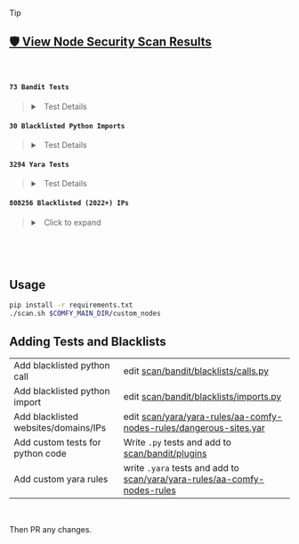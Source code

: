 > [!TIP]
>
> ## [️🛡 ️View Node Security Scan Results](https://christian-byrne.github.io/custom-nodes-security-scan)
>


&nbsp;


#### `73 Bandit Tests`

> <details>
>
> <summary>&nbsp; Test Details </summary>
>
> | Test ID | Test Name |
> |---------|-----------|
> |   B101   | assert_used                                 |
> |   B102   | exec_used                                   |
> |   B103   | set_bad_file_permissions                    |
> |   B104   | hardcoded_bind_all_interfaces               |
> |   B105   | hardcoded_password_string                   |
> |   B106   | hardcoded_password_funcarg                  |
> |   B107   | hardcoded_password_default                  |
> |   B108   | hardcoded_tmp_directory                     |
> |   B110   | try_except_pass                             |
> |   B112   | try_except_continue                         |
> |   B113   | request_without_timeout                     |
> |   B201   | flask_debug_true                            |
> |   B202   | tarfile_unsafe_members                      |
> |   B301   | pickle                                      |
> |   B302   | marshal                                     |
> |   B303   | md5                                         |
> |   B304   | ciphers                                     |
> |   B305   | cipher_modes                                |
> |   B306   | mktemp_q                                    |
> |   B307   | eval                                        |
> |   B308   | mark_safe                                   |
> |   B310   | urllib_urlopen                              |
> |   B311   | random                                      |
> |   B312   | telnetlib                                   |
> |   B313   | xml_bad_cElementTree                        |
> |   B314   | xml_bad_ElementTree                         |
> |   B315   | xml_bad_expatreader                         |
> |   B316   | xml_bad_expatbuilder                        |
> |   B317   | xml_bad_sax                                 |
> |   B318   | xml_bad_minidom                             |
> |   B319   | xml_bad_pulldom                             |
> |   B320   | xml_bad_etree                               |
> |   B321   | ftplib                                      |
> |   B323   | unverified_context                          |
> |   B324   | hashlib_insecure_functions                  |
> |   B401   | import_telnetlib                            |
> |   B402   | import_ftplib                               |
> |   B403   | import_pickle                               |
> |   B404   | import_subprocess                           |
> |   B405   | import_xml_etree                            |
> |   B406   | import_xml_sax                              |
> |   B407   | import_xml_expat                            |
> |   B408   | import_xml_minidom                          |
> |   B409   | import_xml_pulldom                          |
> |   B410   | import_lxml                                 |
> |   B411   | import_xmlrpclib                            |
> |   B412   | import_httpoxy                              |
> |   B413   | import_pycrypto                             |
> |   B415   | import_pyghmi                               |
> |   B501   | request_with_no_cert_validation             |
> |   B502   | ssl_with_bad_version                        |
> |   B503   | ssl_with_bad_defaults                       |
> |   B504   | ssl_with_no_version                         |
> |   B505   | weak_cryptographic_key                      |
> |   B506   | yaml_load                                   |
> |   B507   | ssh_no_host_key_verification                |
> |   B508   | snmp_insecure_version                       |
> |   B509   | snmp_weak_cryptography                      |
> |   B601   | paramiko_calls                              |
> |   B602   | subprocess_popen_with_shell_equals_true     |
> |   B603   | subprocess_without_shell_equals_true        |
> |   B604   | any_other_function_with_shell_equals_true   |
> |   B605   | start_process_with_a_shell                  |
> |   B606   | start_process_with_no_shell                 |
> |   B607   | start_process_with_partial_path             |
> |   B608   | hardcoded_sql_expressions                   |
> |   B609   | linux_commands_wildcard_injection           |
> |   B610   | django_extra_used                           |
> |   B611   | django_rawsql_used                          |
> |   B612   | logging_config_insecure_listen              |
> |   B701   | jinja2_autoescape_false                     |
> |   B702   | use_of_mako_templates                       |
> |   B703   | django_mark_safe                            |


#### `30 Blacklisted Python Imports`

> <details>
>
> <summary>&nbsp; Test Details </summary>
>
> | Package Name | Test ID |
> |---------|-----------|
> | telnetlib   | B401 |
> | ftplib   | B402 |
> | httpoxy   | B412 |
> | pycrypto   | B413 |
> | pyghmi   | B415 |
> | paramiko   | B601 |
> | subprocess   | B602 |
> | pip   | B816 |
> | tarfile   | B817 |
> | zipfile   | B818 |
> | importlib   | B819 |
> | imp   | B820 |
> | pkgutil   | B821 |
> | runpy   | B822 |
> | ctpyes   | B823 |
> | os.system   | B824 |
> | pty   | B825 |
> | requests.urlib   | B826 |
> | http.server   | B827 |
> | pickle   | B403 |
> | subprocess   | B404 |
> | xml.etree   | B405 |
> | xml.sax   | B406 |
> | xml.expat   | B407 |
> | xml.minidom   | B408 |
> | xml.pulldom   | B409 |
> | lxml   | B410 |
> | xmlrpclib   | B411 |
>






#### `3294 Yara Tests`

> <details>
>
> <summary>&nbsp; Test Details </summary>
>
> 
> | Source | Test Name |
> |---------|-----------|
> | telekom-security | teabot.yar |
> | telekom-security | flubot.yar |
> | telekom-security | hacktools.yar |
> | telekom-security | plugx_mustang_panda.yar |
> | telekom-security | crylock_20210706.yar |
> | telekom-security | systembc.yara |
> | telekom-security | vatet_loader.yar |
> | telekom-security | icedid_20210507.yar |
> | citizenlab | payloads.yara |
> | citizenlab | filetypes.yara |
> | citizenlab | oleidentifiers.yara |
> | citizenlab | t5000.yara |
> | citizenlab | imuler.yara |
> | citizenlab | pubsab.yara |
> | citizenlab | surtr.yara |
> | citizenlab | favorite.yara |
> | citizenlab | safenet.yara |
> | citizenlab | lurk0+cctv0.yara |
> | citizenlab | luckycat.yara |
> | citizenlab | quarian.yara |
> | citizenlab | warp.yara |
> | citizenlab | glasses.yara |
> | citizenlab | naspyupdate.yara |
> | citizenlab | comfoo.yara |
> | citizenlab | 9002.yara |
> | citizenlab | xtreme.yara |
> | citizenlab | remote.yara |
> | citizenlab | cxpid.yara |
> | citizenlab | UP007.yara |
> | citizenlab | scarhikn.yara |
> | citizenlab | rooter.yara |
> | citizenlab | rookie.yara |
> | citizenlab | plugx.yara |
> | citizenlab | wimmie.yara |
> | citizenlab | vidgrab.yara |
> | citizenlab | malware-families.yara |
> | citizenlab | fakem.yara |
> | citizenlab | keyboy.yara |
> | citizenlab | naikon.yara |
> | citizenlab | boouset.yara |
> | citizenlab | nettraveler.yara |
> | citizenlab | regsubdat.yara |
> | citizenlab | nsfree.yara |
> | citizenlab | mongal.yara |
> | citizenlab | cookies.yara |
> | citizenlab | maccontrol.yara |
> | citizenlab | iexpl0re.yara |
> | citizenlab | yayih.yara |
> | citizenlab | msattacker.yara |
> | citizenlab | mirage.yara |
> | citizenlab | 3102.yara |
> | citizenlab | ezcob.yara |
> | citizenlab | olyx.yara |
> | citizenlab | bangat.yara |
> | citizenlab | enfal.yara |
> | citizenlab | insta11.yara |
> | malware-families | steganography.yar |
> | malware-families | engwultimate.yar |
> | malware-families | bitrat_unpacked.yar |
> | malware-families | megacortex.yar |
> | malware-families | remcos.yar |
> | malware-families | frat.yar |
> | malware-families | formbook.yar |
> | malware-families | blackremote_blackrat.yar |
> | malware-families | netwire.yar |
> | malware-families | agent_tesla.yar |
> | malware-families | azorult_plus_plus.yar |
> | malware-families | wsh_rat.yar |
> | malware-families | nanocore.yar |
> | malware-families | darktrack_rat.yar |
> | malware-families | metamorfo.yar |
> | malware-families | ave_maria_warzone_rat.yar |
> | malware-families | dcrat.yar |
> | malware-families | asyncrat.yar |
> | malware-families | redline.yar |
> | malware-families | lockergoga.yar |
> | malware-families | venomrat.yar |
> | malware-families | infostealers.yar |
> | malware-families | parallax_rat.yar |
> | malware-families | ursnif_gozi_isfb.yar |
> | malware-families | kleptoparasite.yar |
> | malware-families | quasarrat.yar |
> | malware-families | poshc2_apt_33.yar |
> | malware-families | dtrack_lazarus_group.yar |
> | malware-families | micropsia_apt_c_23.yar |
> | malware-families | powerton_apt_33.yar |
> | binaryalert | eicar.yara |
> | binaryalert | MachO.yara |
> | binaryalert | ransomware_windows_lazarus_wannacry.yara |
> | binaryalert | ransomware_windows_zcrypt.yara |
> | binaryalert | ransomware_windows_cryptolocker.yara |
> | binaryalert | ransomware_windows_HDDCryptorA.yara |
> | binaryalert | ransomware_windows_petya_variant_3.yara |
> | binaryalert | ransomware_windows_petya_variant_1.yara |
> | binaryalert | ransomware_windows_petya_variant_bitcoin.yara |
> | binaryalert | ransomware_windows_cerber_evasion.yara |
> | binaryalert | ransomware_windows_hydracrypt.yara |
> | binaryalert | ransomware_windows_powerware_locky.yara |
> | binaryalert | ransomware_windows_petya_variant_2.yara |
> | binaryalert | ransomware_windows_wannacry.yara |
> | binaryalert | hacktool_multi_jtesta_ssh_mitm.yara |
> | binaryalert | hacktool_multi_ntlmrelayx.yara |
> | binaryalert | hacktool_multi_masscan.yara |
> | binaryalert | hacktool_multi_bloodhound_owned.yara |
> | binaryalert | hacktool_multi_pyrasite_py.yara |
> | binaryalert | hacktool_multi_ncc_ABPTTS.yara |
> | binaryalert | hacktool_multi_responder_py.yara |
> | binaryalert | hacktool_macos_exploit_tpwn.yara |
> | binaryalert | hacktool_macos_keylogger_logkext.yara |
> | binaryalert | hacktool_macos_keylogger_giacomolaw.yara |
> | binaryalert | hacktool_macos_n0fate_chainbreaker.yara |
> | binaryalert | hacktool_macos_exploit_cve_2015_5889.yara |
> | binaryalert | hacktool_macos_keylogger_eldeveloper_keystats.yara |
> | binaryalert | hacktool_macos_manwhoami_mmetokendecrypt.yara |
> | binaryalert | hacktool_macos_keylogger_skreweverything_swift.yara |
> | binaryalert | hacktool_macos_juuso_keychaindump.yara |
> | binaryalert | hacktool_macos_keylogger_caseyscarborough.yara |
> | binaryalert | hacktool_macos_keylogger_b4rsby_swiftlog.yara |
> | binaryalert | hacktool_macos_manwhoami_icloudcontacts.yara |
> | binaryalert | hacktool_macos_keylogger_roxlu_ofxkeylogger.yara |
> | binaryalert | hacktool_macos_macpmem.yara |
> | binaryalert | hacktool_macos_ptoomey3_keychain_dumper.yara |
> | binaryalert | hacktool_macos_manwhoami_osxchromedecrypt.yara |
> | binaryalert | hacktool_macos_keylogger_dannvix.yara |
> | binaryalert | hacktool_windows_cobaltstrike_template.yara |
> | binaryalert | hacktool_windows_cobaltstrike_postexploitation.yara |
> | binaryalert | hacktool_windows_mimikatz_sekurlsa.yara |
> | binaryalert | hacktool_windows_ncc_wmicmd.yara |
> | binaryalert | hacktool_windows_mimikatz_modules.yara |
> | binaryalert | hacktool_windows_mimikatz_errors.yara |
> | binaryalert | hacktool_windows_cobaltstrike_beacon.yara |
> | binaryalert | hacktool_windows_wmi_implant.yara |
> | binaryalert | hacktool_windows_cobaltstrike_powershell.yara |
> | binaryalert | hacktool_windows_rdp_cmd_delivery.yara |
> | binaryalert | hacktool_windows_cobaltstrike_artifact.yara |
> | binaryalert | hacktool_windows_mimikatz_copywrite.yara |
> | binaryalert | hacktool_windows_moyix_creddump.yara |
> | binaryalert | hacktool_windows_mimikatz_files.yara |
> | binaryalert | hacktool_windows_hot_potato.yara |
> | binaryalert | malware_multi_vesche_basicrat.yara |
> | binaryalert | malware_multi_pupy_rat.yara |
> | binaryalert | malware_macos_bella.yara |
> | binaryalert | malware_macos_neoneggplant_eggshell.yara |
> | binaryalert | malware_macos_macspy.yara |
> | binaryalert | malware_macos_marten4n6_evilosx.yara |
> | binaryalert | malware_macos_apt_sofacy_xagent.yara |
> | binaryalert | malware_macos_proton_rat_generic.yara |
> | binaryalert | malware_windows_moonlightmaze_encrypted_keyloger.yara |
> | binaryalert | malware_windows_pony_stealer.yara |
> | binaryalert | malware_windows_apt_whitebear_binary_loader_3.yara |
> | binaryalert | malware_windows_moonlightmaze_IRIX_exploit_GEN.yara |
> | binaryalert | malware_windows_moonlightmaze_loki.yara |
> | binaryalert | malware_windows_winnti_loadperf_dll_loader.yara |
> | binaryalert | malware_windows_apt_whitebear_binary_loader_2.yara |
> | binaryalert | malware_windows_moonlightmaze_loki2crypto.yara |
> | binaryalert | malware_windows_remcos_rat.yara |
> | binaryalert | malware_windows_apt_red_leaves_generic.yara |
> | binaryalert | malware_windows_moonlightmaze_wipe.yara |
> | binaryalert | malware_windows_moonlightmaze_u_logcleaner.yara |
> | binaryalert | malware_windows_ccleaner_backdoor.yara |
> | binaryalert | malware_windows_moonlightmaze_de_tool.yara |
> | binaryalert | malware_windows_moonlightmaze_cle_tool.yara |
> | binaryalert | malware_windows_moonlightmaze_custom_sniffer.yara |
> | binaryalert | malware_windows_t3ntman_crunchrat.yara |
> | binaryalert | malware_windows_apt_whitebear_binary_loader_1.yara |
> | binaryalert | malware_windows_moonlightmaze_xk_keylogger.yara |
> | binaryalert | malware_windows_xrat_quasarrat.yara |
> | fsf-compressed | ft_elf.yara |
> | fsf-compressed | ft_cab.yara |
> | fsf-compressed | ft_java_class.yara |
> | fsf-compressed | ft_zip.yara |
> | fsf-compressed | ft_pdf.yara |
> | fsf-compressed | misc_compressed_exe.yara |
> | fsf-compressed | ft_exe.yara |
> | fsf-compressed | ft_rtf.yara |
> | fsf-compressed | ft_macho.yara |
> | fsf-compressed | ft_tar.yara |
> | fsf-compressed | ft_ole_cf.yara |
> | fsf-compressed | ft_swf.yara |
> | fsf-compressed | ft_office_open_xml.yara |
> | fsf-compressed | ft_gzip.yara |
> | fsf-compressed | ft_rar.yara |
> | fsf-compressed | ft_jar.yara |
> | anyrun | FakeCheck.yar |
> | anyrun | XenoRAT.yar |
> | anyrun | Adwind.yar |
> | anyrun | Agniane.yar |
> | anyrun | NagogyGrabber.yar |
> | anyrun | MortisLocker.yar |
> | anyrun | Exela.yar |
> | anyrun | BazaLoader.yar |
> | anyrun | RisePro.yar |
> | gcti | Sliver__Implant_64bit.yara |
> | gcti | Sliver__Implant_32bit.yara |
> | gcti | CobaltStrike__Resources_Bypassuac_Dll_v1_49_to_v3_14_and_Sleeve_Bypassuac_Dll_v4_0_to_v4_x.yara |
> | gcti | CobaltStrike__Resources_Httpstager_Bin_v2_5_through_v4_x.yara |
> | gcti | CobaltStrike__Resources_Template_x86_Vba_v3_8_to_v4_x.yara |
> | gcti | CobaltStrike__Resources_Bind_Bin_v2_5_through_v4_x.yara |
> | gcti | CobaltStrike__Resources_Beacon_Dll_All_Versions_MemEnabled.yara |
> | gcti | CobaltStrike__Resources_Xor_Bin__64bit_v3_12_to_4_x.yara |
> | gcti | CobaltStrike__Resources_Template_Py_v3_3_to_v4_x.yara |
> | gcti | CobaltStrike__Resources_Reverse_Bin_v2_5_through_v4_x.yara |
> | gcti | CobaltStrike__Resources_Template_x64_Ps1_v3_0_to_v4_x_excluding_3_12_3_13.yara |
> | gcti | CobaltStrike__Resources_Artifact32_and_Resources_Dropper_v1_45_to_v4_x.yara |
> | gcti | CobaltStrike__Resources_Httpsstager_Bin_v2_5_through_v4_x.yara |
> | gcti | CobaltStrike__Resources_Artifact32svc_Exe_v1_49_to_v4_x.yara |
> | gcti | CobaltStrike__Resources_Command_Ps1_v2_5_to_v3_7_and_Resources_Compress_Ps1_v3_8_to_v4_x.yara |
> | gcti | CobaltStrike__Resources_Httpstager64_Bin_v3_2_through_v4_x.yara |
> | gcti | CobaltStrike__Resources_Bypassuac_x64_Dll_v3_3_to_v3_14_and_Sleeve_Bypassuac_x64_Dll_v4_0_and_v4_x.yara |
> | gcti | CobaltStrike__Resources_Reverse64_Bin_v2_5_through_v4_x.yara |
> | gcti | CobaltStrike__Resources_Bypassuactoken_Dll_v3_11_to_v3_14.yara |
> | gcti | CobaltStrike__Resources_Template_Sct_v3_3_to_v4_x.yara |
> | gcti | CobaltStrike__Resources_Bypassuactoken_x64_Dll_v3_11_to_v3_14.yara |
> | gcti | CobaltStrike__Resources_Artifact64_v1_49_to_v4_x.yara |
> | gcti | CobaltStrike__Resources_Smbstager_Bin_v2_5_through_v4_x.yara |
> | gcti | CobaltStrike__Resources_Browserpivot_x64_Bin_v1_48_to_v3_14_and_Sleeve_Browserpivot_x64_Dll_v4_0_to_v4_x.yara |
> | gcti | CobaltStrike__Resources_Xor_Bin__32bit_v2_x_to_4_x.yara |
> | gcti | CobaltStrike__Resources_Httpsstager64_Bin_v3_2_through_v4_x.yara |
> | gcti | CobaltStrike__Resources_Template_Vbs_v3_3_to_v4_x.yara |
> | gcti | CobaltStrike__Resources_Dnsstager_Bin_v1_47_through_v4_x.yara |
> | gcti | CobaltStrike__Resources_Elevate_Dll_v3_0_to_v3_14_and_Sleeve_Elevate_Dll_v4_x.yara |
> | gcti | CobaltStrike__Resources_Bind64_Bin_v2_5_through_v4_x.yara |
> | gcti | CobaltStrike__Resources_Elevate_X64_Dll_v3_0_to_v3_14_and_Sleeve_Elevate_X64_Dll_v4_x.yara |
> | gcti | CobaltStrike__Resources_Browserpivot_Bin_v1_48_to_v3_14_and_Sleeve_Browserpivot_Dll_v4_0_to_v4_x.yara |
> | gcti | CobaltStrike__Sleeve_BeaconLoader_all.yara |
> | gcti | CobaltStrike__Resources_Covertvpn_Dll_v2_1_to_v4_x.yara |
> | gcti | CobaltStrike__Resources_Template__x32_x64_Ps1_v1_45_to_v2_5_and_v3_11_to_v3_14.yara |
> | gcti | CobaltStrike__Resources_Covertvpn_injector_Exe_v1_44_to_v2_0_49.yara |
> | elastic-security | Linux_Ransomware_Conti.yar |
> | elastic-security | Windows_Exploit_Perfusion.yar |
> | elastic-security | Windows_Trojan_FalseFont.yar |
> | elastic-security | Windows_Hacktool_AskCreds.yar |
> | elastic-security | Linux_Worm_Generic.yar |
> | elastic-security | Windows_Virus_Floxif.yar |
> | elastic-security | Windows_Trojan_Cryptbot.yar |
> | elastic-security | Windows_Trojan_CobaltStrike.yar |
> | elastic-security | Windows_VulnDriver_Vmdrv.yar |
> | elastic-security | Windows_Trojan_IcedID.yar |
> | elastic-security | Windows_Ransomware_BlackHunt.yar |
> | elastic-security | Windows_VulnDriver_Atillk.yar |
> | elastic-security | Windows_VulnDriver_Zam.yar |
> | elastic-security | Linux_Exploit_CVE_2016_4557.yar |
> | elastic-security | Windows_Wiper_DoubleZero.yar |
> | elastic-security | Linux_Ransomware_RedAlert.yar |
> | elastic-security | Windows_VulnDriver_RtCore.yar |
> | elastic-security | Windows_Trojan_CyberGate.yar |
> | elastic-security | Linux_Cryptominer_Minertr.yar |
> | elastic-security | Linux_Exploit_CVE_2012_0056.yar |
> | elastic-security | Windows_Trojan_Quasarrat.yar |
> | elastic-security | Windows_Trojan_Azorult.yar |
> | elastic-security | Windows_Hacktool_CpuLocker.yar |
> | elastic-security | Multi_Trojan_SparkRat.yar |
> | elastic-security | Linux_Trojan_Connectback.yar |
> | elastic-security | Windows_Ransomware_Snake.yar |
> | elastic-security | Linux_Exploit_Sorso.yar |
> | elastic-security | Linux_Ransomware_LimpDemon.yar |
> | elastic-security | Linux_Trojan_Zpevdo.yar |
> | elastic-security | Linux_Trojan_Ganiw.yar |
> | elastic-security | Windows_Trojan_Pingpull.yar |
> | elastic-security | Linux_Rootkit_Arkd.yar |
> | elastic-security | Windows_Ransomware_WannaCry.yar |
> | elastic-security | Linux_Trojan_Asacub.yar |
> | elastic-security | Windows_VulnDriver_ATSZIO.yar |
> | elastic-security | Linux_Trojan_Pnscan.yar |
> | elastic-security | Windows_Vulndriver_FidDrv.yar |
> | elastic-security | Multi_Ransomware_BlackCat.yar |
> | elastic-security | Windows_VulnDriver_PowerTool.yar |
> | elastic-security | MacOS_Creddump_KeychainAccess.yar |
> | elastic-security | Linux_Trojan_Malxmr.yar |
> | elastic-security | Windows_Hacktool_Phant0m.yar |
> | elastic-security | Windows_Trojan_Revengerat.yar |
> | elastic-security | Windows_Trojan_PowerSeal.yar |
> | elastic-security | Windows_Ransomware_Rook.yar |
> | elastic-security | Windows_Hacktool_NetFilter.yar |
> | elastic-security | Linux_Trojan_Hiddad.yar |
> | elastic-security | Linux_Exploit_Dirtycow.yar |
> | elastic-security | Linux_Exploit_CVE_2022_0847.yar |
> | elastic-security | Linux_Exploit_Enoket.yar |
> | elastic-security | Linux_Virus_Rst.yar |
> | elastic-security | Linux_Cryptominer_Ursu.yar |
> | elastic-security | Windows_Ransomware_Ragnarok.yar |
> | elastic-security | Windows_VulnDriver_DirectIo.yar |
> | elastic-security | Linux_Cryptominer_Malxmr.yar |
> | elastic-security | Linux_Backdoor_Generic.yar |
> | elastic-security | Windows_Hacktool_SharpWMI.yar |
> | elastic-security | Linux_Trojan_Godlua.yar |
> | elastic-security | Multi_Trojan_Merlin.yar |
> | elastic-security | Linux_Trojan_Gognt.yar |
> | elastic-security | Windows_Ransomware_Lockfile.yar |
> | elastic-security | Linux_Hacktool_Flooder.yar |
> | elastic-security | MacOS_Virus_Maxofferdeal.yar |
> | elastic-security | Windows_Trojan_A310logger.yar |
> | elastic-security | Linux_Trojan_Rotajakiro.yar |
> | elastic-security | MacOS_Trojan_KandyKorn.yar |
> | elastic-security | Linux_Exploit_CVE_2009_2698.yar |
> | elastic-security | Linux_Trojan_Backegmm.yar |
> | elastic-security | Windows_Trojan_Hawkeye.yar |
> | elastic-security | MacOS_Trojan_Adload.yar |
> | elastic-security | Windows_Trojan_Behinder.yar |
> | elastic-security | Windows_Ransomware_Phobos.yar |
> | elastic-security | Windows_Hacktool_SharpGPOAbuse.yar |
> | elastic-security | MacOS_Trojan_Aobokeylogger.yar |
> | elastic-security | Linux_Trojan_Bish.yar |
> | elastic-security | MacOS_Backdoor_Keyboardrecord.yar |
> | elastic-security | Linux_Ransomware_Akira.yar |
> | elastic-security | Windows_Virus_Expiro.yar |
> | elastic-security | Linux_Hacktool_Infectionmonkey.yar |
> | elastic-security | Linux_Trojan_Springtail.yar |
> | elastic-security | Windows_Trojan_Lokibot.yar |
> | elastic-security | Windows_Infostealer_Strela.yar |
> | elastic-security | Linux_Trojan_Rekoobe.yar |
> | elastic-security | Windows_Trojan_Parallax.yar |
> | elastic-security | Multi_Trojan_Mythic.yar |
> | elastic-security | Linux_Ransomware_Clop.yar |
> | elastic-security | Windows_Hacktool_SharPersist.yar |
> | elastic-security | Linux_Trojan_Xhide.yar |
> | elastic-security | Windows_VulnDriver_WinFlash.yar |
> | elastic-security | Windows_Trojan_Zloader.yar |
> | elastic-security | Windows_VulnDriver_Amifldrv.yar |
> | elastic-security | Windows_Trojan_FlawedGrace.yar |
> | elastic-security | Linux_Exploit_Intfour.yar |
> | elastic-security | Linux_Cryptominer_Bulz.yar |
> | elastic-security | Linux_Rootkit_Adore.yar |
> | elastic-security | Windows_Hacktool_COFFLoader.yar |
> | elastic-security | Linux_Trojan_Mechbot.yar |
> | elastic-security | Windows_VulnDriver_TmComm.yar |
> | elastic-security | Linux_Trojan_Chinaz.yar |
> | elastic-security | Windows_VulnDriver_WinDivert.yar |
> | elastic-security | Windows_Hacktool_GodPotato.yar |
> | elastic-security | Linux_Ransomware_Sodinokibi.yar |
> | elastic-security | Linux_Trojan_DinodasRAT.yar |
> | elastic-security | Windows_Trojan_Buerloader.yar |
> | elastic-security | Windows_Hacktool_SharpShares.yar |
> | elastic-security | Windows_Ransomware_Stop.yar |
> | elastic-security | Windows_Ransomware_Nightsky.yar |
> | elastic-security | Windows_Trojan_Pandastealer.yar |
> | elastic-security | Windows_Trojan_Darkcomet.yar |
> | elastic-security | Linux_Trojan_XZBackdoor.yar |
> | elastic-security | Windows_Ransomware_Sodinokibi.yar |
> | elastic-security | Linux_Trojan_Xpmmap.yar |
> | elastic-security | Linux_Rootkit_Fontonlake.yar |
> | elastic-security | Linux_Trojan_Mirai.yar |
> | elastic-security | Windows_Trojan_Bumblebee.yar |
> | elastic-security | Windows_Trojan_Xworm.yar |
> | elastic-security | Linux_Trojan_Kinsing.yar |
> | elastic-security | Windows_Trojan_WarmCookie.yar |
> | elastic-security | Windows_Exploit_CVE_2022_38028.yar |
> | elastic-security | Linux_Trojan_Sysrv.yar |
> | elastic-security | Linux_Trojan_Kaiji.yar |
> | elastic-security | Linux_Ransomware_Babuk.yar |
> | elastic-security | Windows_Trojan_Bandook.yar |
> | elastic-security | Linux_Exploit_Moogrey.yar |
> | elastic-security | Windows_Trojan_ServHelper.yar |
> | elastic-security | Linux_Trojan_Mettle.yar |
> | elastic-security | Windows_Trojan_Generic.yar |
> | elastic-security | Linux_Exploit_Openssl.yar |
> | elastic-security | Windows_Trojan_ArkeiStealer.yar |
> | elastic-security | Windows_PUP_MediaArena.yar |
> | elastic-security | Linux_Ransomware_EchoRaix.yar |
> | elastic-security | Linux_Trojan_Xorddos.yar |
> | elastic-security | Windows_Hacktool_SharpHound.yar |
> | elastic-security | Windows_Ransomware_Bitpaymer.yar |
> | elastic-security | Windows_Hacktool_BlackBone.yar |
> | elastic-security | Linux_Trojan_Metasploit.yar |
> | elastic-security | Windows_Hacktool_EDRWFP.yar |
> | elastic-security | Linux_Trojan_Mobidash.yar |
> | elastic-security | Windows_Hacktool_SharpChromium.yar |
> | elastic-security | Linux_Cryptominer_Loudminer.yar |
> | elastic-security | Linux_Cryptominer_Ccminer.yar |
> | elastic-security | Windows_Exploit_Eternalblue.yar |
> | elastic-security | Linux_Ransomware_Hellokitty.yar |
> | elastic-security | Linux_Trojan_Marut.yar |
> | elastic-security | Windows_Trojan_Grandoreiro.yar |
> | elastic-security | Linux_Ransomware_Lockbit.yar |
> | elastic-security | Windows_Ransomware_Maui.yar |
> | elastic-security | Linux_Trojan_Ngioweb.yar |
> | elastic-security | Windows_VulnDriver_Iqvw.yar |
> | elastic-security | Multi_Trojan_Coreimpact.yar |
> | elastic-security | Windows_Trojan_Squirrelwaffle.yar |
> | elastic-security | Windows_Wiper_HermeticWiper.yar |
> | elastic-security | Windows_Trojan_P8Loader.yar |
> | elastic-security | Windows_Trojan_Afdk.yar |
> | elastic-security | Linux_Trojan_Shellbot.yar |
> | elastic-security | Windows_Hacktool_SleepObfLoader.yar |
> | elastic-security | Windows_Hacktool_LeiGod.yar |
> | elastic-security | Linux_Trojan_Shark.yar |
> | elastic-security | Windows_Hacktool_ChromeKatz.yar |
> | elastic-security | Linux_Cryptominer_Xmrig.yar |
> | elastic-security | Linux_Ransomware_SFile.yar |
> | elastic-security | Windows_Trojan_Raccoon.yar |
> | elastic-security | Multi_Trojan_Sliver.yar |
> | elastic-security | Windows_Trojan_RaspberryRobin.yar |
> | elastic-security | Linux_Trojan_Morpes.yar |
> | elastic-security | Windows_Exploit_Log4j.yar |
> | elastic-security | Linux_Cryptominer_Uwamson.yar |
> | elastic-security | Windows_Shellcode_Rdi.yar |
> | elastic-security | Windows_Ransomware_Generic.yar |
> | elastic-security | Linux_Exploit_CVE_2018_10561.yar |
> | elastic-security | Linux_Trojan_Truncpx.yar |
> | elastic-security | Windows_Ransomware_Doppelpaymer.yar |
> | elastic-security | Windows_Hacktool_CheatEngine.yar |
> | elastic-security | Windows_Trojan_BlackShades.yar |
> | elastic-security | MacOS_Cryptominer_Generic.yar |
> | elastic-security | Windows_Hacktool_Iox.yar |
> | elastic-security | Windows_VulnDriver_GlckIo.yar |
> | elastic-security | Windows_Ransomware_Egregor.yar |
> | elastic-security | Linux_Trojan_Swrort.yar |
> | elastic-security | Windows_Trojan_RudeBird.yar |
> | elastic-security | Windows_Ransomware_Conti.yar |
> | elastic-security | Windows_VulnDriver_AsIo.yar |
> | elastic-security | Linux_Trojan_Bluez.yar |
> | elastic-security | Linux_Exploit_Pulse.yar |
> | elastic-security | Windows_Ransomware_Helloxd.yar |
> | elastic-security | Linux_Trojan_Backconnect.yar |
> | elastic-security | Windows_VulnDriver_HpPortIo.yar |
> | elastic-security | Linux_Trojan_Bedevil.yar |
> | elastic-security | Linux_Trojan_Sambashell.yar |
> | elastic-security | Windows_Ransomware_Avoslocker.yar |
> | elastic-security | Linux_Trojan_Lala.yar |
> | elastic-security | Windows_VulnDriver_Fidpci.yar |
> | elastic-security | Linux_Exploit_Foda.yar |
> | elastic-security | Windows_Trojan_SiestaGraph.yar |
> | elastic-security | Windows_Trojan_PrivateLoader.yar |
> | elastic-security | Windows_Trojan_HazelCobra.yar |
> | elastic-security | Windows_Exploit_RpcJunction.yar |
> | elastic-security | Windows_Wiper_IsaacWiper.yar |
> | elastic-security | Windows_Trojan_WikiLoader.yar |
> | elastic-security | Windows_Packer_ScrubCrypt.yar |
> | elastic-security | Linux_Trojan_Mech.yar |
> | elastic-security | Windows_Trojan_Netwire.yar |
> | elastic-security | Linux_Exploit_Local.yar |
> | elastic-security | Linux_Ransomware_RoyalPest.yar |
> | elastic-security | Windows_Trojan_Diceloader.yar |
> | elastic-security | Windows_Ransomware_Blackmatter.yar |
> | elastic-security | Linux_Trojan_Lady.yar |
> | elastic-security | Linux_Trojan_Getshell.yar |
> | elastic-security | Windows_Exploit_Generic.yar |
> | elastic-security | Windows_Hacktool_Capcom.yar |
> | elastic-security | Windows_Trojan_Tofsee.yar |
> | elastic-security | Windows_VulnDriver_MarvinHW.yar |
> | elastic-security | Windows_Ransomware_Haron.yar |
> | elastic-security | Windows_Hacktool_SharpAppLocker.yar |
> | elastic-security | Windows_Trojan_Zeus.yar |
> | elastic-security | Windows_Hacktool_Seatbelt.yar |
> | elastic-security | Linux_Trojan_Torii.yar |
> | elastic-security | Linux_Cryptominer_Zexaf.yar |
> | elastic-security | Windows_Exploit_FakePipe.yar |
> | elastic-security | Windows_Trojan_Trickbot.yar |
> | elastic-security | MacOS_Cryptominer_Xmrig.yar |
> | elastic-security | Linux_Trojan_Iroffer.yar |
> | elastic-security | Windows_Trojan_Blister.yar |
> | elastic-security | Windows_VulnDriver_EneIo.yar |
> | elastic-security | Windows_Trojan_Limerat.yar |
> | elastic-security | Linux_Trojan_Ipstorm.yar |
> | elastic-security | Windows_VulnDriver_ToshibaBios.yar |
> | elastic-security | Windows_Trojan_Qbot.yar |
> | elastic-security | Windows_Trojan_Revcoderat.yar |
> | elastic-security | Windows_VulnDriver_Biostar.yar |
> | elastic-security | Linux_Hacktool_Tcpscan.yar |
> | elastic-security | Windows_Shellcode_Generic.yar |
> | elastic-security | Linux_Exploit_CVE_2021_3156.yar |
> | elastic-security | MacOS_Hacktool_Swiftbelt.yar |
> | elastic-security | Windows_Hacktool_SharpDump.yar |
> | elastic-security | Windows_Trojan_Remcos.yar |
> | elastic-security | Windows_Trojan_PikaBot.yar |
> | elastic-security | Windows_Hacktool_SharpRDP.yar |
> | elastic-security | Windows_Exploit_Dcom.yar |
> | elastic-security | Windows_Hacktool_ProcessHacker.yar |
> | elastic-security | Windows_Trojan_Beam.yar |
> | elastic-security | Windows_Trojan_SpectralViper.yar |
> | elastic-security | MacOS_Virus_Vsearch.yar |
> | elastic-security | Linux_Trojan_Ladvix.yar |
> | elastic-security | Windows_Ransomware_Mespinoza.yar |
> | elastic-security | Linux_Trojan_BPFDoor.yar |
> | elastic-security | Linux_Exploit_Race.yar |
> | elastic-security | Linux_Exploit_CVE_2017_16995.yar |
> | elastic-security | Linux_Exploit_CVE_2017_100011.yar |
> | elastic-security | Linux_Exploit_Lotoor.yar |
> | elastic-security | Linux_Trojan_Godropper.yar |
> | elastic-security | Linux_Cryptominer_Pgminer.yar |
> | elastic-security | Linux_Cryptominer_Attribute.yar |
> | elastic-security | Windows_Trojan_Nighthawk.yar |
> | elastic-security | Linux_Trojan_Sshdkit.yar |
> | elastic-security | Windows_Trojan_SysJoker.yar |
> | elastic-security | Windows_Trojan_DoubleBack.yar |
> | elastic-security | Linux_Hacktool_Portscan.yar |
> | elastic-security | Windows_Trojan_PlugX.yar |
> | elastic-security | Linux_Ransomware_Erebus.yar |
> | elastic-security | Windows_AttackSimulation_Hovercraft.yar |
> | elastic-security | Windows_Trojan_DustyWarehouse.yar |
> | elastic-security | MacOS_Trojan_RustBucket.yar |
> | elastic-security | Windows_Ransomware_Pandora.yar |
> | elastic-security | Linux_Cryptominer_Camelot.yar |
> | elastic-security | Linux_Exploit_CVE_2021_3490.yar |
> | elastic-security | Windows_VulnDriver_Segwin.yar |
> | elastic-security | Windows_Trojan_GhostPulse.yar |
> | elastic-security | Windows_Hacktool_SharpMove.yar |
> | elastic-security | Linux_Ransomware_BlackSuit.yar |
> | elastic-security | Linux_Hacktool_Lightning.yar |
> | elastic-security | Windows_Trojan_Lurker.yar |
> | elastic-security | Windows_Trojan_MassLogger.yar |
> | elastic-security | Windows_VulnDriver_VBox.yar |
> | elastic-security | Linux_Trojan_Zerobot.yar |
> | elastic-security | Windows_Trojan_Smokeloader.yar |
> | elastic-security | Windows_Trojan_Hancitor.yar |
> | elastic-security | MacOS_Virus_Pirrit.yar |
> | elastic-security | Windows_Trojan_DarkCloud.yar |
> | elastic-security | Linux_Hacktool_Prochide.yar |
> | elastic-security | Windows_Trojan_DarkVNC.yar |
> | elastic-security | Linux_Ransomware_Monti.yar |
> | elastic-security | Linux_Trojan_Tsunami.yar |
> | elastic-security | Windows_Trojan_Blackwood.yar |
> | elastic-security | Linux_Trojan_Cerbu.yar |
> | elastic-security | Windows_Backdoor_Goldbackdoor.yar |
> | elastic-security | Linux_Ransomware_NoEscape.yar |
> | elastic-security | Linux_Exploit_CVE_2021_4034.yar |
> | elastic-security | Linux_Exploit_Courier.yar |
> | elastic-security | Multi_Hacktool_Rakshasa.yar |
> | elastic-security | Windows_Trojan_ShadowPad.yar |
> | elastic-security | Linux_Virus_Gmon.yar |
> | elastic-security | Linux_Trojan_Sdbot.yar |
> | elastic-security | Linux_Trojan_Roopre.yar |
> | elastic-security | Linux_Exploit_IOUring.yar |
> | elastic-security | MacOS_Trojan_Amcleaner.yar |
> | elastic-security | Linux_Trojan_Skidmap.yar |
> | elastic-security | Linux_Trojan_Sshdoor.yar |
> | elastic-security | MacOS_Exploit_Log4j.yar |
> | elastic-security | Linux_Backdoor_Bash.yar |
> | elastic-security | Windows_Trojan_PizzaPotion.yar |
> | elastic-security | Linux_Trojan_Rooter.yar |
> | elastic-security | Windows_Trojan_Gozi.yar |
> | elastic-security | Windows_Trojan_JesterStealer.yar |
> | elastic-security | Linux_Trojan_Meterpreter.yar |
> | elastic-security | Windows_Ransomware_Hellokitty.yar |
> | elastic-security | Windows_Trojan_Sliver.yar |
> | elastic-security | Windows_Backdoor_TeamViewer.yar |
> | elastic-security | Windows_Trojan_DBatLoader.yar |
> | elastic-security | Windows_Trojan_MicroBackdoor.yar |
> | elastic-security | Windows_VulnDriver_MsIo.yar |
> | elastic-security | Linux_Shellcode_Generic.yar |
> | elastic-security | Linux_Trojan_Azeela.yar |
> | elastic-security | Windows_VulnDriver_LLAccess.yar |
> | elastic-security | Windows_Trojan_Donutloader.yar |
> | elastic-security | Windows_Trojan_SuddenIcon.yar |
> | elastic-security | Windows_Generic_Threat.yar |
> | elastic-security | Windows_VulnDriver_MicroStar.yar |
> | elastic-security | Windows_VulnDriver_Sandra.yar |
> | elastic-security | Windows_VulnDriver_Ryzen.yar |
> | elastic-security | MacOS_Trojan_Thiefquest.yar |
> | elastic-security | Windows_Trojan_PoshC2.yar |
> | elastic-security | MacOS_Backdoor_Kagent.yar |
> | elastic-security | Windows_VulnDriver_XTier.yar |
> | elastic-security | Linux_Cryptominer_Generic.yar |
> | elastic-security | Windows_VulnDriver_MtcBsv.yar |
> | elastic-security | Windows_Hacktool_ClrOxide.yar |
> | elastic-security | Windows_VulnDriver_Cpuz.yar |
> | elastic-security | Windows_Trojan_OnlyLogger.yar |
> | elastic-security | Windows_Trojan_MyloBot.yar |
> | elastic-security | Windows_VulnDriver_BSMI.yar |
> | elastic-security | Linux_Trojan_Nuker.yar |
> | elastic-security | Linux_Cryptominer_Xmrminer.yar |
> | elastic-security | Windows_Trojan_SVCReady.yar |
> | elastic-security | Windows_Trojan_OskiStealer.yar |
> | elastic-security | MacOS_Trojan_Eggshell.yar |
> | elastic-security | Windows_Hacktool_EDRrecon.yar |
> | elastic-security | Linux_Trojan_Ircbot.yar |
> | elastic-security | Linux_Trojan_Snowlight.yar |
> | elastic-security | Linux_Hacktool_Earthworm.yar |
> | elastic-security | Linux_Trojan_Pornoasset.yar |
> | elastic-security | Windows_VulnDriver_GDrv.yar |
> | elastic-security | Windows_VulnDriver_DBUtil.yar |
> | elastic-security | Linux_Exploit_Criscras.yar |
> | elastic-security | Windows_Ransomware_Thanos.yar |
> | elastic-security | Windows_Ransomware_Mountlocker.yar |
> | elastic-security | Windows_Exploit_IoRing.yar |
> | elastic-security | Linux_Ransomware_Hive.yar |
> | elastic-security | Linux_Cryptominer_Presenoker.yar |
> | elastic-security | Windows_Trojan_Pony.yar |
> | elastic-security | Windows_Trojan_Phoreal.yar |
> | elastic-security | Windows_VulnDriver_Speedfan.yar |
> | elastic-security | Linux_Exploit_CVE_2009_1897.yar |
> | elastic-security | Windows_VulnDriver_Gvci.yar |
> | elastic-security | Windows_Trojan_Backoff.yar |
> | elastic-security | Windows_Ransomware_Crytox.yar |
> | elastic-security | MacOS_Trojan_Genieo.yar |
> | elastic-security | Linux_Exploit_CVE_2009_2908.yar |
> | elastic-security | MacOS_Trojan_SugarLoader.yar |
> | elastic-security | Linux_Trojan_Sfloost.yar |
> | elastic-security | Windows_Trojan_Bitrat.yar |
> | elastic-security | Windows_Ransomware_Grief.yar |
> | elastic-security | Linux_Backdoor_Tinyshell.yar |
> | elastic-security | Windows_Trojan_Kronos.yar |
> | elastic-security | Windows_Trojan_SomniRecord.yar |
> | elastic-security | Windows_Trojan_Babylonrat.yar |
> | elastic-security | Macos_Hacktool_JokerSpy.yar |
> | elastic-security | Windows_Trojan_HijackLoader.yar |
> | elastic-security | Windows_Trojan_Njrat.yar |
> | elastic-security | Windows_Trojan_CaesarKbd.yar |
> | elastic-security | Multi_EICAR.yar |
> | elastic-security | Linux_Backdoor_Fontonlake.yar |
> | elastic-security | Linux_Trojan_Banload.yar |
> | elastic-security | Linux_Exploit_Log4j.yar |
> | elastic-security | Windows_Trojan_Fabookie.yar |
> | elastic-security | Windows_Trojan_Rhadamanthys.yar |
> | elastic-security | Windows_VulnDriver_Asrock.yar |
> | elastic-security | Linux_Virus_Thebe.yar |
> | elastic-security | Windows_Hacktool_Dcsyncer.yar |
> | elastic-security | Windows_Trojan_SolarMarker.yar |
> | elastic-security | Windows_Trojan_Vidar.yar |
> | elastic-security | Windows_Ransomware_Maze.yar |
> | elastic-security | Windows_Trojan_SnakeKeylogger.yar |
> | elastic-security | Windows_Wiper_CaddyWiper.yar |
> | elastic-security | Linux_Cryptominer_Miancha.yar |
> | elastic-security | Windows_VulnDriver_ArPot.yar |
> | elastic-security | Linux_Packer_Patched_UPX.yar |
> | elastic-security | Windows_Ransomware_Ryuk.yar |
> | elastic-security | Windows_Trojan_Deimos.yar |
> | elastic-security | Linux_Trojan_Rozena.yar |
> | elastic-security | Windows_Trojan_Merlin.yar |
> | elastic-security | Linux_Hacktool_Cleanlog.yar |
> | elastic-security | Linux_Trojan_Gafgyt.yar |
> | elastic-security | MacOS_Trojan_Metasploit.yar |
> | elastic-security | Windows_Ransomware_Makop.yar |
> | elastic-security | Windows_Trojan_STRRAT.yar |
> | elastic-security | Linux_Exploit_Perl.yar |
> | elastic-security | MacOS_Backdoor_Applejeus.yar |
> | elastic-security | Linux_Trojan_Rbot.yar |
> | elastic-security | Windows_Ransomware_Magniber.yar |
> | elastic-security | Linux_Trojan_Snessik.yar |
> | elastic-security | Windows_Trojan_Metasploit.yar |
> | elastic-security | Windows_Hacktool_SharpView.yar |
> | elastic-security | Windows_VulnDriver_Elby.yar |
> | elastic-security | Linux_Ransomware_ItsSoEasy.yar |
> | elastic-security | Linux_Cryptominer_Ksmdbot.yar |
> | elastic-security | Windows_Hacktool_Certify.yar |
> | elastic-security | Windows_Vulndriver_Fileseclab.yar |
> | elastic-security | Linux_Trojan_Patpooty.yar |
> | elastic-security | Linux_Ransomware_BlackBasta.yar |
> | elastic-security | Linux_Exploit_CVE_2019_13272.yar |
> | elastic-security | Linux_Ransomware_Gonnacry.yar |
> | elastic-security | MacOS_Trojan_Generic.yar |
> | elastic-security | Linux_Exploit_Abrox.yar |
> | elastic-security | Windows_Hacktool_SafetyKatz.yar |
> | elastic-security | Linux_Hacktool_Wipelog.yar |
> | elastic-security | Windows_Trojan_RedLineStealer.yar |
> | elastic-security | Windows_Ransomware_Akira.yar |
> | elastic-security | Windows_Hacktool_DinvokeRust.yar |
> | elastic-security | Windows_Ransomware_WhisperGate.yar |
> | elastic-security | Windows_Hacktool_SharpStay.yar |
> | elastic-security | Linux_Trojan_Sqlexp.yar |
> | elastic-security | Windows_Hacktool_ExecuteAssembly.yar |
> | elastic-security | Linux_Trojan_Sckit.yar |
> | elastic-security | Windows_VulnDriver_Viragt.yar |
> | elastic-security | Windows_Hacktool_Mimikatz.yar |
> | elastic-security | Windows_Trojan_Matanbuchus.yar |
> | elastic-security | Linux_Rootkit_Dakkatoni.yar |
> | elastic-security | Windows_Trojan_SourShark.yar |
> | elastic-security | Windows_Trojan_Garble.yar |
> | elastic-security | Linux_Exploit_Vmsplice.yar |
> | elastic-security | Windows_Cryptominer_Generic.yar |
> | elastic-security | Windows_Trojan_PipeDance.yar |
> | elastic-security | Windows_Trojan_BloodAlchemy.yar |
> | elastic-security | Linux_Ransomware_Quantum.yar |
> | elastic-security | Windows_Trojan_DragonBreath.yar |
> | elastic-security | Multi_Ransomware_Luna.yar |
> | elastic-security | Windows_Trojan_Havoc.yar |
> | elastic-security | Linux_Trojan_Adlibrary.yar |
> | elastic-security | Windows_Trojan_Asyncrat.yar |
> | elastic-security | Linux_Ransomware_Esxiargs.yar |
> | elastic-security | Linux_Proxy_Frp.yar |
> | elastic-security | Windows_Trojan_NapListener.yar |
> | elastic-security | MacOS_Trojan_Getshell.yar |
> | elastic-security | Windows_Trojan_StormKitty.yar |
> | elastic-security | Windows_Ransomware_Cuba.yar |
> | elastic-security | Windows_VulnDriver_RWEverything.yar |
> | elastic-security | Linux_Trojan_Dofloo.yar |
> | elastic-security | Linux_Cryptominer_Roboto.yar |
> | elastic-security | Windows_Hacktool_SharpSCCM.yar |
> | elastic-security | Windows_Trojan_Clipbanker.yar |
> | elastic-security | Windows_Trojan_ModPipe.yar |
> | elastic-security | Windows_Ransomware_Clop.yar |
> | elastic-security | Windows_RemoteAdmin_UltraVNC.yar |
> | elastic-security | Windows_VulnDriver_ElRawDisk.yar |
> | elastic-security | Windows_VulnDriver_Agent64.yar |
> | elastic-security | Windows_Rootkit_R77.yar |
> | elastic-security | Multi_Generic_Threat.yar |
> | elastic-security | Windows_Hacktool_Gmer.yar |
> | elastic-security | Windows_Ransomware_Royal.yar |
> | elastic-security | MacOS_Trojan_Electrorat.yar |
> | elastic-security | Linux_Trojan_Mumblehard.yar |
> | elastic-security | Windows_Trojan_AveMaria.yar |
> | elastic-security | Windows_Ransomware_Darkside.yar |
> | elastic-security | Windows_Trojan_EagerBee.yar |
> | elastic-security | Linux_Trojan_Orbit.yar |
> | elastic-security | Windows_Trojan_Stealc.yar |
> | elastic-security | Windows_Hacktool_Rubeus.yar |
> | elastic-security | Multi_AttackSimulation_Blindspot.yar |
> | elastic-security | Windows_VulnDriver_WinIo.yar |
> | elastic-security | Windows_Backdoor_DragonCastling.yar |
> | elastic-security | Linux_Hacktool_Exploitscan.yar |
> | elastic-security | Linux_Generic_Threat.yar |
> | elastic-security | Linux_Downloader_Generic.yar |
> | elastic-security | Linux_Cryptominer_Bscope.yar |
> | elastic-security | Linux_Cryptominer_Casdet.yar |
> | elastic-security | Windows_Trojan_Latrodectus.yar |
> | elastic-security | Windows_Ransomware_Ransomexx.yar |
> | elastic-security | MacOS_Trojan_Bundlore.yar |
> | elastic-security | MacOS_Backdoor_Fakeflashlxk.yar |
> | elastic-security | Windows_Trojan_Fickerstealer.yar |
> | elastic-security | Windows_Trojan_Nanocore.yar |
> | elastic-security | Windows_Ransomware_BlackBasta.yar |
> | elastic-security | Windows_Trojan_WineLoader.yar |
> | elastic-security | Windows_Trojan_Amadey.yar |
> | elastic-security | Linux_Virus_Staffcounter.yar |
> | elastic-security | MacOS_Trojan_Fplayer.yar |
> | elastic-security | Windows_Trojan_GhostEngine.yar |
> | elastic-security | Windows_Trojan_BruteRatel.yar |
> | elastic-security | Windows_Trojan_Jupyter.yar |
> | elastic-security | Windows_VulnDriver_PowerProfiler.yar |
> | elastic-security | Windows_VulnDriver_ProcExp.yar |
> | elastic-security | Linux_Ransomware_RagnarLocker.yar |
> | elastic-security | Windows_Trojan_Lobshot.yar |
> | elastic-security | Windows_VulnDriver_EchoDrv.yar |
> | elastic-security | Windows_Trojan_DiamondFox.yar |
> | elastic-security | MacOS_Backdoor_Useragent.yar |
> | elastic-security | Windows_Trojan_AgentTesla.yar |
> | elastic-security | Windows_Trojan_Carberp.yar |
> | elastic-security | Linux_Exploit_Ramen.yar |
> | elastic-security | Windows_VulnDriver_ProcId.yar |
> | elastic-security | Windows_Infostealer_PhemedroneStealer.yar |
> | elastic-security | Linux_Trojan_Masan.yar |
> | elastic-security | Windows_Hacktool_DarkLoadLibrary.yar |
> | elastic-security | Windows_Trojan_MetaStealer.yar |
> | elastic-security | Windows_Trojan_Xpertrat.yar |
> | elastic-security | Windows_Trojan_WhisperGate.yar |
> | elastic-security | Windows_Trojan_Farfli.yar |
> | elastic-security | Linux_Exploit_CVE_2010_3301.yar |
> | elastic-security | Linux_Exploit_Cornelgen.yar |
> | elastic-security | Windows_Trojan_ProtectS.yar |
> | elastic-security | Windows_Trojan_DCRat.yar |
> | elastic-security | Windows_Trojan_Glupteba.yar |
> | elastic-security | Linux_Trojan_Badbee.yar |
> | elastic-security | Windows_Hacktool_PhysMem.yar |
> | elastic-security | Windows_Trojan_Guloader.yar |
> | elastic-security | Multi_Hacktool_Nps.yar |
> | elastic-security | Linux_Trojan_Merlin.yar |
> | elastic-security | Linux_Trojan_Winnti.yar |
> | elastic-security | Windows_Trojan_DownTown.yar |
> | elastic-security | Linux_Exploit_CVE_2016_5195.yar |
> | elastic-security | Linux_Trojan_Dnsamp.yar |
> | elastic-security | Linux_Hacktool_Bruteforce.yar |
> | elastic-security | Linux_Trojan_Dropperl.yar |
> | elastic-security | Linux_Trojan_Ebury.yar |
> | elastic-security | Windows_Trojan_Danabot.yar |
> | elastic-security | Windows_VulnDriver_Lha.yar |
> | elastic-security | Windows_Hacktool_WinPEAS_ng.yar |
> | elastic-security | Windows_VulnDriver_Rtkio.yar |
> | elastic-security | Linux_Hacktool_Aduh.yar |
> | elastic-security | Windows_PUP_Generic.yar |
> | elastic-security | Linux_Trojan_Setag.yar |
> | elastic-security | Windows_Trojan_Bughatch.yar |
> | elastic-security | Linux_Webshell_Generic.yar |
> | elastic-security | Linux_Trojan_Subsevux.yar |
> | elastic-security | Linux_Backdoor_Python.yar |
> | elastic-security | Windows_Hacktool_SharpLAPS.yar |
> | elastic-security | Linux_Trojan_Generic.yar |
> | elastic-security | Linux_Trojan_Ddostf.yar |
> | elastic-security | Windows_Trojan_DoorMe.yar |
> | elastic-security | Linux_Exploit_Wuftpd.yar |
> | elastic-security | Linux_Trojan_Psybnc.yar |
> | elastic-security | Windows_Trojan_Sythe.yar |
> | elastic-security | Windows_Trojan_Gh0st.yar |
> | elastic-security | Linux_Cryptominer_Stak.yar |
> | elastic-security | Linux_Exploit_Alie.yar |
> | elastic-security | Windows_Ransomware_Hive.yar |
> | elastic-security | MacOS_Hacktool_Bifrost.yar |
> | elastic-security | Windows_Trojan_Emotet.yar |
> | elastic-security | Windows_Trojan_XtremeRAT.yar |
> | elastic-security | Windows_Trojan_Bazar.yar |
> | elastic-security | MacOS_Trojan_HLoader.yar |
> | elastic-security | Windows_Hacktool_SharpUp.yar |
> | elastic-security | Windows_Trojan_SystemBC.yar |
> | elastic-security | Linux_Cryptominer_Flystudio.yar |
> | elastic-security | Windows_Trojan_DarkGate.yar |
> | elastic-security | Windows_Trojan_LegionLoader.yar |
> | elastic-security | Linux_Cryptominer_Xpaj.yar |
> | elastic-security | Windows_Ransomware_Lockbit.yar |
> | elastic-security | Windows_Trojan_Lumma.yar |
> | elastic-security | Windows_Virus_Neshta.yar |
> | elastic-security | Windows_Trojan_TwistedTinsel.yar |
> | elastic-security | Windows_VulnDriver_Mhyprot.yar |
> | elastic-security | Windows_Trojan_M0yv.yar |
> | elastic-security | Windows_Trojan_Nimplant.yar |
> | elastic-security | Linux_Exploit_CVE_2014_3153.yar |
> | elastic-security | Windows_PUP_Veriato.yar |
> | elastic-security | Windows_VulnDriver_IoBitUnlocker.yar |
> | elastic-security | Windows_Trojan_Dridex.yar |
> | elastic-security | Windows_Ransomware_Dharma.yar |
> | elastic-security | Linux_Hacktool_Fontonlake.yar |
> | elastic-security | Windows_Trojan_Octopus.yar |
> | elastic-security | Windows_Trojan_Formbook.yar |
> | threat-intel | yara.yar |
> | threat-intel | yara.yar |
> | threat-intel | yara.yar |
> | threat-intel | yara.yar |
> | threat-intel | yara.yar |
> | threat-intel | yara.yar |
> | threat-intel | yara.yar |
> | threat-intel | yara.yar |
> | threat-intel | yara.yar |
> | threat-intel | yara.yar |
> | threat-intel | yara.yar |
> | threat-intel | rules.yar |
> | threat-intel | rules.yar |
> | threat-intel | suri.rules |
> | threat-intel | yara.yar |
> | threat-intel | rules.yar |
> | threat-intel | yara.yar |
> | threat-intel | rules.yar |
> | threat-intel | rules.yar |
> | threat-intel | rules.yar |
> | trojans | arkei_stealer.yara |
> | trojans | flusihoc.yara |
> | trojans | darksky_http.yara |
> | trojans | kardon_loader.yara |
> | trojans | merocota.yara |
> | trojans | konni.yara |
> | trojans | ovidiy.yara |
> | trojans | diamond_fox.yara |
> | alienvaultlabs | sandboxdetect.yar |
> | alienvaultlabs | GeorBotBinary.yara |
> | alienvaultlabs | APT_NGO_wuaclt.yar |
> | alienvaultlabs | eppackersigs.yar |
> | alienvaultlabs | leverage.yar |
> | alienvaultlabs | vmdetect.yar |
> | alienvaultlabs | mask.yar |
> | alienvaultlabs | hangover.yar |
> | alienvaultlabs | epcompilersigs.yar |
> | alienvaultlabs | flash.yar |
> | alienvaultlabs | fpu.yar |
> | alienvaultlabs | apt1.yara |
> | alienvaultlabs | kins.yar |
> | alienvaultlabs | APT_NGO_wuaclt_PDF.yar |
> | alienvaultlabs | dbgdetect.yar |
> | alienvaultlabs | avdetect.yar |
> | alienvaultlabs | GeorBotMemory.yara |
> | jipegit | Shylock.yar |
> | jipegit | Citadel.yar |
> | jipegit | Spyeye.yar |
> | jipegit | Qadars.yar |
> | jipegit | Ice-IX.yar |
> | jipegit | AutoIT.yar |
> | jipegit | Dotfuscator.yar |
> | jipegit | XTremRat.yar |
> | jipegit | Poisonivy.yar |
> | jipegit | Terminator.yar |
> | jipegit | Cerberus.yar |
> | jipegit | Swrort.yar |
> | jipegit | BlackShades.yar |
> | jipegit | jRAT_conf.yar |
> | jipegit | PlugX.yar |
> | jipegit | DarkComet.yar |
> | jipegit | office_document_vba.yar |
> | cyberdefenses | u34.yar |
> | cyberdefenses | installmonstr.yar |
> | cyberdefenses | wirenet_dropper.yar |
> | rapid7-labs | goofyloader.yar |
> | rapid7-labs | MAL_Ransom_BlackHunt.yar |
> | rapid7-labs | MAL_Stealer_Atlantida.yar |
> | rapid7-labs | Hunt_RussianStringsinPE.yar |
> | rapid7-labs | MAL_NanoCore_Jan24.yar |
> | rapid7-labs | MAL_Socks5Systemz_Jan24.yar |
> | rapid7-labs | hktl_bruteratel_c4.yar |
> | rapid7-labs | MAL_QuasarRAT_Jan24.yar |
> | rapid7-labs | MAL_AgentTesla_Jan24.yar |
> | security-magic | JupyterPS.yar |
> | security-magic | solarmarker_packer.yar |
> | security-magic | JupyterDll.yar |
> | security-magic | solarmarker_packer2.yar |
> | security-magic | Jupyter_dll2.yar |
> | security-magic | solarmarker_packer3.yar |
> | security-magic | solarmarker.yar |
> | security-magic | solarmarkernov2023.yar |
> | security-magic | solarmarker_packer_may2023.yar |
> | security-magic | solarmarker_0322.yar |
> | security-magic | solarmarker_dropper.yar |
> | security-magic | Word_PS_Downloader.yar |
> | security-magic | hydraseven_loader.yar |
> | security-magic | rat_detection.yar |
> | security-magic | emotet_dll.yar |
> | security-magic | vbs_downloader_jan2021.yar |
> | security-magic | wwlib.yar |
> | security-magic | possible_redline.yar |
> | security-magic | suspicious_scripts.yar |
> | security-magic | Suspicious_PowerShell_Strings.yar |
> | cyber-defence | authenticode_anomalies.yara |
> | cyber-defence | red_leaves.yara |
> | cyber-defence | sakula.yara |
> | cyber-defence | package_manager.yara |
> | cyber-defence | badwinmail.yara |
> | tenable | pas_web_kit.yar |
> | tenable | generic_jsp.yar |
> | tenable | pbot.yar |
> | tenable | obfuscated_php.yar |
> | tenable | fopo.yar |
> | tenable | elf_format.yar |
> | tenable | cerber3.yar |
> | tenable | kaiten.yar |
> | tenable | venom.yar |
> | tenable | hived.yara |
> | conventionengine | ConventionEngine.yar |
> | intezer | Rekoobe.yar |
> | intezer | Gh0stRAT.yar |
> | intezer | WatchBog.yar |
> | intezer | HiddenWasp.yar |
> | intezer | Doki_Attack.yar |
> | intezer | Trickbot.yar |
> | intezer | Lazarus_2020.yar |
> | intezer | ChinaZ_Managers.yar |
> | intezer | QNAPCrypt.yar |
> | intezer | EvilGnome.yar |
> | intezer | AgeLocker.yar |
> | intezer | GreedyAntd.yar |
> | intezer | NexePirateSteal.yar |
> | intezer | IPStorm.yar |
> | intezer | Iranian_Wipers.yar |
> | intezer | DarkComet.yar |
> | intezer | RussianAPT.yar |
> | intezer | RedDelta.yar |
> | intezer | APT15.yar |
> | advanced-threat-detection | Trojan_CoinMiner.yar |
> | advanced-threat-detection | MINER_Monero.yar |
> | advanced-threat-detection | RANSOM_Anatova.yar |
> | advanced-threat-detection | RANSOM_mountlocker.yar |
> | advanced-threat-detection | RANSOM_CTBLocker.yar |
> | advanced-threat-detection | RANSOM_jeff_dev.yar |
> | advanced-threat-detection | RANSOM_Sodinokibi.yar |
> | advanced-threat-detection | RANSOM_Darkside.yar |
> | advanced-threat-detection | RANSOM_netwalker.yar |
> | advanced-threat-detection | Ransom_Vovalex1.yar |
> | advanced-threat-detection | RANSOM_Suncrypt.yar |
> | advanced-threat-detection | RANSOM_Avoslocker.yar |
> | advanced-threat-detection | RANSOM_makop.yar |
> | advanced-threat-detection | RANSOM_Nemty.yar |
> | advanced-threat-detection | Ransom_Mespinoza.yar |
> | advanced-threat-detection | RANSOM_Shiva.yar |
> | advanced-threat-detection | RANSOM_ClopRansomNote.yar |
> | advanced-threat-detection | RANSOM_Bitpaymer.yar |
> | advanced-threat-detection | RANSOM_Babuk_Packed_Feb2021.yar |
> | advanced-threat-detection | Ransom_Maze.yar |
> | advanced-threat-detection | RANSOM_BadRabbit.yar |
> | advanced-threat-detection | RANSOM_Exorcist.yar |
> | advanced-threat-detection | Ransom_Conti.yar |
> | advanced-threat-detection | RANSOM_CryptoNar.yar |
> | advanced-threat-detection | RANSOM_MegaCortex.yar |
> | advanced-threat-detection | RANSOM_amba.yar |
> | advanced-threat-detection | RANSOM_Linux_HelloKitty0721.yar |
> | advanced-threat-detection | RANSOM_wastedlocker.yar |
> | advanced-threat-detection | RANSOM_locdoor.yar |
> | advanced-threat-detection | RANSOM_termite.yar |
> | advanced-threat-detection | RANSOM_shrug2.yar |
> | advanced-threat-detection | RANSOM_wannaren.yar |
> | advanced-threat-detection | RANSOM_Cryptolocker.yar |
> | advanced-threat-detection | RANSOM_egregor.yar |
> | advanced-threat-detection | RANSOM_thiefquest.yar |
> | advanced-threat-detection | RANSOM_RobbinHood.yar |
> | advanced-threat-detection | RANSOM_Pico.yar |
> | advanced-threat-detection | RANSOM_SamSam.yar |
> | advanced-threat-detection | RANSOM_Lockbit2.yar |
> | advanced-threat-detection | RANSOM_snake_ransomware.yar |
> | advanced-threat-detection | RANSOM_LockerGoga.yar |
> | advanced-threat-detection | RANSOM_Kraken.yar |
> | advanced-threat-detection | Ransom_Win_BlackCat_public.yar |
> | advanced-threat-detection | RANSOM_ragnarlocker.yar |
> | advanced-threat-detection | RANSOM_acroware.yar |
> | advanced-threat-detection | Ransom_ThunderX.yar |
> | advanced-threat-detection | RANSOM_BabukLocker_Jan2021.yar |
> | advanced-threat-detection | RANSOM_Buran.yar |
> | advanced-threat-detection | ransom_BlackKingDom.yar |
> | advanced-threat-detection | RANSOM_Ryuk.yar |
> | advanced-threat-detection | RANSOM_Loocipher.yar |
> | advanced-threat-detection | RANSOM_MONGOLOCK.yar |
> | advanced-threat-detection | RANSOM_GPGQwerty.yar |
> | advanced-threat-detection | RANSOM_PureLocker.yar |
> | advanced-threat-detection | RANSOM_coronavirus.yar |
> | advanced-threat-detection | RANSOM_xinof.yar |
> | advanced-threat-detection | RANSOM_NEFILIM.yar |
> | advanced-threat-detection | STEALER_credstealer.yar |
> | advanced-threat-detection | STEALER_Lokibot.yar |
> | advanced-threat-detection | STEALER_EmiratesStatement.yar |
> | advanced-threat-detection | MALW_MsWordExploit_DOC.yar |
> | advanced-threat-detection | MALW_inabot_worm_pdb.yar |
> | advanced-threat-detection | MALW_medfos_pdb.yar |
> | advanced-threat-detection | MALW_backdoor_kankan_pdb.yar |
> | advanced-threat-detection | MALW_rietspoof_loader.yar |
> | advanced-threat-detection | MALW_Eicar.yar |
> | advanced-threat-detection | MALW_backdoor_havex_pdb.yar |
> | advanced-threat-detection | MALW_vbs_mykins_botnet.yar |
> | advanced-threat-detection | MALW_kelhios_botnet_pdb.yar |
> | advanced-threat-detection | MALW_festi_botnet_pdb.yar |
> | advanced-threat-detection | MALW_liquorbot.yar |
> | advanced-threat-detection | MALW_shellcode_mykins_botnet.yar |
> | advanced-threat-detection | MALDOC_rtf_bluetea_builder.yar |
> | advanced-threat-detection | MALW_likseput_backdoor_pdb.yar |
> | advanced-threat-detection | MALW_jatboss.yar |
> | advanced-threat-detection | MALW_chickdos_pdb.yar |
> | advanced-threat-detection | MALW_alina_pos_pdb.yar |
> | advanced-threat-detection | MALW_fritzfrog.yar |
> | advanced-threat-detection | MALW_dropper_demekaf_pdb.yar |
> | advanced-threat-detection | MALW_VPNfilter.yar |
> | advanced-threat-detection | MALW_Rovnix.yar |
> | advanced-threat-detection | MALW_cutwail.yar |
> | advanced-threat-detection | MALW_mangzamel_trojan_pdb.yar |
> | advanced-threat-detection | MALW_emotet.yar |
> | advanced-threat-detection | MALW_cobaltstrike.yar |
> | advanced-threat-detection | MALW_downloader_darkmegi.yar |
> | advanced-threat-detection | MALW_browser_fox_adware.yar |
> | advanced-threat-detection | MALW_dridex_p2p_pdb.yar |
> | advanced-threat-detection | MALW_screenlocker_5h311_1nj3c706.yar |
> | advanced-threat-detection | MALW_redline.yar |
> | advanced-threat-detection | MAL_cyax_sharp_loader.yar |
> | advanced-threat-detection | MALW_masslogger_stealer.yar |
> | advanced-threat-detection | MALW_Shifu.yar |
> | advanced-threat-detection | MALW_backdoor_katorxa_pdb.yar |
> | advanced-threat-detection | MALW_NionSpy.yar |
> | advanced-threat-detection | MALW_blackpos_pdb.yar |
> | advanced-threat-detection | ixeshe_bled_pdb.yar |
> | advanced-threat-detection | APT_operation_troy.yar |
> | advanced-threat-detection | APT_acidbox.yar |
> | advanced-threat-detection | flamer_pdb.yar |
> | advanced-threat-detection | APT_hangover.yar |
> | advanced-threat-detection | APT_mirage_pdb.yar |
> | advanced-threat-detection | APT_gdocupload_pdb.yar |
> | advanced-threat-detection | gauss_pdb.yar |
> | advanced-threat-detection | APT_MiniASP_pdb.yar |
> | advanced-threat-detection | APT_blackenergy_pdb.yar |
> | advanced-threat-detection | APT_manitsme_trojan_pdb.yar |
> | advanced-threat-detection | APT_turla_pdb.yar |
> | advanced-threat-detection | APT_operation_skeleton.yar |
> | advanced-threat-detection | APT_auriga_biscuit.yar |
> | advanced-threat-detection | APT_babar_pdb.yar |
> | advanced-threat-detection | APT_hikit_rootkit_pdb.yar |
> | advanced-threat-detection | enfal_pdb.yar |
> | advanced-threat-detection | APT_karkoff_dnspionaje.yar |
> | advanced-threat-detection | APT_operation_aurora.yar |
> | advanced-threat-detection | APT_Troj_HermWiper.yar |
> | advanced-threat-detection | APT_decade_of_RATs.yar |
> | advanced-threat-detection | APT_milum_wildpressure.yar |
> | advanced-threat-detection | APT_elise_pdb.yar |
> | advanced-threat-detection | APT_Operation_SoftCell.yar |
> | advanced-threat-detection | APT_Tortoiseshell_Syskit.yar |
> | advanced-threat-detection | APT_lagulon_pdb.yar |
> | advanced-threat-detection | APT_Derusbi.yar |
> | advanced-threat-detection | APT_KimSuky_dllbckdr.yar |
> | advanced-threat-detection | APT_winnti.yar |
> | reversinglabs | Win32.Ransomware.CryptoWall.yara |
> | reversinglabs | Win32.Ransomware.Jamper.yara |
> | reversinglabs | Win32.Ransomware.DearCry.yara |
> | reversinglabs | Win32.Ransomware.Henry.yara |
> | reversinglabs | Win32.Ransomware.Gibon.yara |
> | reversinglabs | ByteCode.MSIL.Ransomware.Janelle.yara |
> | reversinglabs | ByteCode.MSIL.Ransomware.WildFire.yara |
> | reversinglabs | Win32.Ransomware.GlobeImposter.yara |
> | reversinglabs | Win32.Ransomware.Saturn.yara |
> | reversinglabs | ByteCode.MSIL.Ransomware.Eternity.yara |
> | reversinglabs | Win32.Ransomware.HentaiOniichan.yara |
> | reversinglabs | Win32.Ransomware.PXJ.yara |
> | reversinglabs | Win32.Ransomware.GusCrypter.yara |
> | reversinglabs | ByteCode.MSIL.Ransomware.Apis.yara |
> | reversinglabs | Win32.Ransomware.Kovter.yara |
> | reversinglabs | ByteCode.MSIL.Ransomware.Pacman.yara |
> | reversinglabs | ByteCode.MSIL.Ransomware.Thanos.yara |
> | reversinglabs | ByteCode.MSIL.Ransomware.Venom.yara |
> | reversinglabs | Win32.Ransomware.IFN643.yara |
> | reversinglabs | Win32.Ransomware.Ransoc.yara |
> | reversinglabs | Win32.Ransomware.CryptoBit.yara |
> | reversinglabs | Win32.Ransomware.Cuba.yara |
> | reversinglabs | ByteCode.MSIL.Ransomware.HarpoonLocker.yara |
> | reversinglabs | Win32.Ransomware.KawaiiLocker.yara |
> | reversinglabs | Win32.Ransomware.NB65.yara |
> | reversinglabs | Win32.Ransomware.RegretLocker.yara |
> | reversinglabs | Win64.Ransomware.Vovalex.yara |
> | reversinglabs | Win32.Ransomware.Cincoo.yara |
> | reversinglabs | Win64.Ransomware.Pandora.yara |
> | reversinglabs | Win32.Ransomware.Kraken.yara |
> | reversinglabs | Win32.Ransomware.District.yara |
> | reversinglabs | Win32.Ransomware.Paradise.yara |
> | reversinglabs | Win64.Ransomware.Albabat.yara |
> | reversinglabs | Win32.Ransomware.Sarbloh.yara |
> | reversinglabs | Win32.Ransomware.BitCrypt.yara |
> | reversinglabs | Win32.Ransomware.Ransomexx.yara |
> | reversinglabs | Bytecode.MSIL.Ransomware.CobraLocker.yara |
> | reversinglabs | Win32.Ransomware.Jormungand.yara |
> | reversinglabs | Win32.Ransomware.Sifrelendi.yara |
> | reversinglabs | Win32.Ransomware.Ferrlock.yara |
> | reversinglabs | Win32.Ransomware.DesuCrypt.yara |
> | reversinglabs | Win32.Ransomware.Teslarvng.yara |
> | reversinglabs | ByteCode.MSIL.Ransomware.GoodWill.yara |
> | reversinglabs | Win32.Ransomware.Gomer.yara |
> | reversinglabs | Win32.Ransomware.LockBit.yara |
> | reversinglabs | Win64.Ransomware.HotCoffee.yara |
> | reversinglabs | Win32.Ransomware.Encoded01.yara |
> | reversinglabs | Win32.Ransomware.Ako.yara |
> | reversinglabs | Win64.Ransomware.HermeticRansom.yara |
> | reversinglabs | Win64.Ransomware.Ako.yara |
> | reversinglabs | Win32.Ransomware.RagnarLocker.yara |
> | reversinglabs | Win32.Ransomware.Clop.yara |
> | reversinglabs | Win32.Ransomware.Thanatos.yara |
> | reversinglabs | Win32.Ransomware.FuxSocy.yara |
> | reversinglabs | Win64.Ransomware.Seth.yara |
> | reversinglabs | Win64.Ransomware.DST.yara |
> | reversinglabs | Win32.Ransomware.Prometey.yara |
> | reversinglabs | ByteCode.MSIL.Ransomware.ZeroLocker.yara |
> | reversinglabs | Win32.Ransomware.Balaclava.yara |
> | reversinglabs | Win64.Ransomware.Wintenzz.yara |
> | reversinglabs | Win32.Ransomware.Cryakl.yara |
> | reversinglabs | Win32.Ransomware.Mafia.yara |
> | reversinglabs | Win32.Ransomware.WinWord64.yara |
> | reversinglabs | Win32.Ransomware.Revil.yara |
> | reversinglabs | Win32.Ransomware.Rokku.yara |
> | reversinglabs | Win32.Ransomware.Sanwai.yara |
> | reversinglabs | Win32.Ransomware.BananaCrypt.yara |
> | reversinglabs | Win32.Ransomware.Conti.yara |
> | reversinglabs | Win32.Ransomware.FLKR.yara |
> | reversinglabs | Win32.Ransomware.WaspLocker.yara |
> | reversinglabs | Win32.Ransomware.Lorenz.yara |
> | reversinglabs | ByteCode.MSIL.Ransomware.TimeCrypt.yara |
> | reversinglabs | ByteCode.MSIL.Ransomware.GhosTEncryptor.yara |
> | reversinglabs | Win64.Ransomware.BlackBasta.yara |
> | reversinglabs | Win32.Ransomware.ASN1Encoder.yara |
> | reversinglabs | ByteCode.MSIL.Ransomware.PoliceRecords.yara |
> | reversinglabs | Win32.Ransomware.RansomPlus.yara |
> | reversinglabs | Win32.Ransomware.Crysis.yara |
> | reversinglabs | Win32.Ransomware.MedusaLocker.yara |
> | reversinglabs | Win32.Ransomware.Sage.yara |
> | reversinglabs | Win32.Ransomware.Hermes.yara |
> | reversinglabs | ByteCode.MSIL.Ransomware.Moisha.yara |
> | reversinglabs | Win32.Ransomware.NanoLocker.yara |
> | reversinglabs | Win32.Ransomware.BlackBasta.yara |
> | reversinglabs | Win64.Ransomware.Solaso.yara |
> | reversinglabs | Win32.Ransomware.Xorist.yara |
> | reversinglabs | Win64.Ransomware.WhiteBlackCrypt.yara |
> | reversinglabs | Win32.Ransomware.Defray.yara |
> | reversinglabs | Win32.Ransomware.Buran.yara |
> | reversinglabs | Win32.Ransomware.DogeCrypt.yara |
> | reversinglabs | Win32.Ransomware.MarsJoke.yara |
> | reversinglabs | Win32.Ransomware.Bam2021.yara |
> | reversinglabs | Win32.Ransomware.AnteFrigus.yara |
> | reversinglabs | Win32.Ransomware.DarkSide.yara |
> | reversinglabs | Win32.Ransomware.Koxic.yara |
> | reversinglabs | Win64.Ransomware.Nokoyawa.yara |
> | reversinglabs | Win32.Ransomware.Sherminator.yara |
> | reversinglabs | Win32.Ransomware.Armage.yara |
> | reversinglabs | Win32.Ransomware.ZeroCrypt.yara |
> | reversinglabs | Win32.Ransomware.Jemd.yara |
> | reversinglabs | Win32.Ransomware.Sepsis.yara |
> | reversinglabs | Win32.Ransomware.Dualshot.yara |
> | reversinglabs | Win32.Ransomware.Pay2Key.yara |
> | reversinglabs | Linux.Ransomware.RedAlert.yara |
> | reversinglabs | Win32.Ransomware.Erica.yara |
> | reversinglabs | Win32.Ransomware.HakunaMatata.yara |
> | reversinglabs | Win32.Ransomware.VHDLocker.yara |
> | reversinglabs | ByteCode.MSIL.Ransomware.WormLocker.yara |
> | reversinglabs | Win32.Ransomware.Good.yara |
> | reversinglabs | Win32.Ransomware.Zeppelin.yara |
> | reversinglabs | Win64.Ransomware.AntiWar.yara |
> | reversinglabs | Win32.Ransomware.5ss5c.yara |
> | reversinglabs | Win32.Ransomware.KillDisk.yara |
> | reversinglabs | Win32.Ransomware.GarrantyDecrypt.yara |
> | reversinglabs | Win64.Ransomware.SeedLocker.yara |
> | reversinglabs | Win32.Ransomware.Motocos.yara |
> | reversinglabs | Win32.Ransomware.Archiveus.yara |
> | reversinglabs | Win64.Ransomware.Cactus.yara |
> | reversinglabs | Win32.Ransomware.HowAreYou.yara |
> | reversinglabs | Win32.Ransomware.BlackCat.yara |
> | reversinglabs | Win32.Ransomware.Monalisa.yara |
> | reversinglabs | Win32.Ransomware.Crypmic.yara |
> | reversinglabs | Win64.Ransomware.Rook.yara |
> | reversinglabs | Win32.Ransomware.RetMyData.yara |
> | reversinglabs | Win32.Ransomware.MountLocker.yara |
> | reversinglabs | ByteCode.MSIL.Ransomware.Ghostbin.yara |
> | reversinglabs | Win32.Ransomware.Magniber.yara |
> | reversinglabs | Win32.Ransomware.Outsider.yara |
> | reversinglabs | Win32.Ransomware.SevenSevenSeven.yara |
> | reversinglabs | Win32.Ransomware.WsIR.yara |
> | reversinglabs | Linux.Ransomware.GwisinLocker.yara |
> | reversinglabs | Win32.Ransomware.Redeemer.yara |
> | reversinglabs | Win32.Ransomware.DenizKizi.yara |
> | reversinglabs | Win32.Ransomware.Teslacrypt.yara |
> | reversinglabs | Win32.Ransomware.Matsnu.yara |
> | reversinglabs | ByteCode.MSIL.Ransomware.Namaste.yara |
> | reversinglabs | Win32.Ransomware.Sigrun.yara |
> | reversinglabs | Win32.Ransomware.BlackMoon.yara |
> | reversinglabs | Win32.Ransomware.BlueLocker.yara |
> | reversinglabs | Win32.Ransomware.Avaddon.yara |
> | reversinglabs | Win32.Ransomware.Wastedlocker.yara |
> | reversinglabs | ByteCode.MSIL.Ransomware.ChupaCabra.yara |
> | reversinglabs | Win32.Ransomware.Alcatraz.yara |
> | reversinglabs | Win32.Ransomware.Montserrat.yara |
> | reversinglabs | Win32.Ransomware.WannaCry.yara |
> | reversinglabs | Win32.Ransomware.Zeoticus.yara |
> | reversinglabs | Win32.Ransomware.Badbeeteam.yara |
> | reversinglabs | Win32.Ransomware.TargetCompany.yara |
> | reversinglabs | Win32.Ransomware.Velso.yara |
> | reversinglabs | Win64.Ransomware.RedRoman.yara |
> | reversinglabs | Win32.Ransomware.Marlboro.yara |
> | reversinglabs | Win32.Ransomware.DMR.yara |
> | reversinglabs | ByteCode.MSIL.Ransomware.Dusk.yara |
> | reversinglabs | Win32.Ransomware.FenixLocker.yara |
> | reversinglabs | Win32.Ransomware.CryptoJoker.yara |
> | reversinglabs | Win32.Ransomware.FarAttack.yara |
> | reversinglabs | Win32.Ransomware.Major.yara |
> | reversinglabs | Win32.Ransomware.LeChiffre.yara |
> | reversinglabs | Win32.Ransomware.Ryuk.yara |
> | reversinglabs | Win32.Ransomware.Satana.yara |
> | reversinglabs | ByteCode.MSIL.Ransomware.EAF.yara |
> | reversinglabs | Win32.Ransomware.Networm.yara |
> | reversinglabs | ByteCode.MSIL.Ransomware.Hog.yara |
> | reversinglabs | Win32.Ransomware.PrincessLocker.yara |
> | reversinglabs | Win32.Ransomware.Afrodita.yara |
> | reversinglabs | Win32.Ransomware.Spora.yara |
> | reversinglabs | Win32.Ransomware.BKRansomware.yara |
> | reversinglabs | Win32.Ransomware.Babuk.yara |
> | reversinglabs | Win32.Ransomware.DirtyDecrypt.yara |
> | reversinglabs | Win32.Ransomware.Petya.yara |
> | reversinglabs | Win32.Ransomware.Gpcode.yara |
> | reversinglabs | Win32.Ransomware.BandarChor.yara |
> | reversinglabs | ByteCode.MSIL.Ransomware.Invert.yara |
> | reversinglabs | Win32.Ransomware.HydraCrypt.yara |
> | reversinglabs | Win32.Ransomware.Knot.yara |
> | reversinglabs | Win32.Ransomware.Zoldon.yara |
> | reversinglabs | Win32.Ransomware.Reveton.yara |
> | reversinglabs | Win32.Ransomware.MZP.yara |
> | reversinglabs | Win32.Ransomware.OphionLocker.yara |
> | reversinglabs | Win32.Ransomware.CryptoLocker.yara |
> | reversinglabs | Win32.Ransomware.Dragon.yara |
> | reversinglabs | Win32.Ransomware.AvosLocker.yara |
> | reversinglabs | Win32.Ransomware.FCT.yara |
> | reversinglabs | Win64.Ransomware.Curator.yara |
> | reversinglabs | Win32.Ransomware.JSWorm.yara |
> | reversinglabs | Win32.Ransomware.TechandStrat.yara |
> | reversinglabs | Win32.Ransomware.GPGQwerty.yara |
> | reversinglabs | Win32.Ransomware.Serpent.yara |
> | reversinglabs | Win32.Ransomware.Makop.yara |
> | reversinglabs | Win32.Ransomware.Oni.yara |
> | reversinglabs | Win32.Ransomware.Plague17.yara |
> | reversinglabs | Win32.Ransomware.BrainCrypt.yara |
> | reversinglabs | Win32.Ransomware.CryptoFortress.yara |
> | reversinglabs | Win32.Ransomware.HDMR.yara |
> | reversinglabs | Win32.Ransomware.Nefilim.yara |
> | reversinglabs | Win32.Ransomware.Ouroboros.yara |
> | reversinglabs | Win64.Ransomware.AwesomeScott.yara |
> | reversinglabs | Win32.Ransomware.Skystars.yara |
> | reversinglabs | Linux.Ransomware.KillDisk.yara |
> | reversinglabs | Win32.Ransomware.Flamingo.yara |
> | reversinglabs | Win32.Ransomware.Ladon.yara |
> | reversinglabs | Linux.Ransomware.LuckyJoe.yara |
> | reversinglabs | ByteCode.MSIL.Ransomware.Fantom.yara |
> | reversinglabs | Win32.Ransomware.TorrentLocker.yara |
> | reversinglabs | Win32.Ransomware.Horsedeal.yara |
> | reversinglabs | Win32.Ransomware.Delphimorix.yara |
> | reversinglabs | ByteCode.MSIL.Ransomware.Oct.yara |
> | reversinglabs | Win32.Ransomware.HDDCryptor.yara |
> | reversinglabs | Win32.Ransomware.Termite.yara |
> | reversinglabs | Win32.Ransomware.Zhen.yara |
> | reversinglabs | Win32.Ransomware.JuicyLemon.yara |
> | reversinglabs | Win32.Ransomware.TeleCrypt.yara |
> | reversinglabs | Win32.Ransomware.ShadowCryptor.yara |
> | reversinglabs | Win32.Ransomware.BadBlock.yara |
> | reversinglabs | ByteCode.MSIL.Ransomware.Cring.yara |
> | reversinglabs | ByteCode.MSIL.Ransomware.TaRRaK.yara |
> | reversinglabs | ByteCode.MSIL.Ransomware.Khonsari.yara |
> | reversinglabs | Win32.Ransomware.Dharma.yara |
> | reversinglabs | Win32.Ransomware.Maktub.yara |
> | reversinglabs | Win32.Ransomware.ChiChi.yara |
> | reversinglabs | Win32.Ransomware.Acepy.yara |
> | reversinglabs | Win32.Ransomware.GandCrab.yara |
> | reversinglabs | Win32.Ransomware.MRAC.yara |
> | reversinglabs | Win32.Ransomware.Blitzkrieg.yara |
> | reversinglabs | Win32.Ransomware.TBLocker.yara |
> | reversinglabs | ByteCode.MSIL.Ransomware.McBurglar.yara |
> | reversinglabs | Win32.Ransomware.NotPetya.yara |
> | reversinglabs | ByteCode.MSIL.Ransomware.Povlsomware.yara |
> | reversinglabs | ByteCode.MSIL.Ransomware.Retis.yara |
> | reversinglabs | Win32.Ransomware.DMALocker.yara |
> | reversinglabs | Win32.Ransomware.LooCipher.yara |
> | reversinglabs | Win32.Ransomware.Atlas.yara |
> | reversinglabs | Win32.Ransomware.Meow.yara |
> | reversinglabs | Win32.Ransomware.Lolkek.yara |
> | reversinglabs | Win32.Ransomware.Crypren.yara |
> | reversinglabs | Win32.Ransomware.Sifreli.yara |
> | reversinglabs | ByteCode.MSIL.Ransomware.TimeTime.yara |
> | reversinglabs | Win32.Ransomware.Nemty.yara |
> | reversinglabs | Win32.Ransomware.Satan.yara |
> | reversinglabs | Win32.Ransomware.Kangaroo.yara |
> | reversinglabs | Win32.Ransomware.Ragnarok.yara |
> | reversinglabs | Win32.Ransomware.VegaLocker.yara |
> | reversinglabs | Win32.Ransomware.InfoDot.yara |
> | reversinglabs | blocklist.yara |
> | reversinglabs | Win32.Virus.Awfull.yara |
> | reversinglabs | Win32.Virus.Cmay.yara |
> | reversinglabs | Win32.Virus.Negt.yara |
> | reversinglabs | Linux.Virus.Vit.yara |
> | reversinglabs | Win32.Virus.Elerad.yara |
> | reversinglabs | Win32.Virus.Mocket.yara |
> | reversinglabs | Win32.Virus.DeadCode.yara |
> | reversinglabs | Win32.Virus.Greenp.yara |
> | reversinglabs | Win32.Infostealer.LumarStealer.yara |
> | reversinglabs | Win32.Infostealer.ProjectHookPOS.yara |
> | reversinglabs | Win32.Infostealer.MultigrainPOS.yara |
> | reversinglabs | Win32.Infostealer.StealC.yara |
> | reversinglabs | Win32.Trojan.CaddyWiper.yara |
> | reversinglabs | Win32.Trojan.HermeticWiper.yara |
> | reversinglabs | Win32.Trojan.Emotet.yara |
> | reversinglabs | Win32.Trojan.BiBiWiper.yara |
> | reversinglabs | Linux.Trojan.BiBiWiper.yara |
> | reversinglabs | Linux.Trojan.AcidRain.yara |
> | reversinglabs | Win32.Trojan.Dridex.yara |
> | reversinglabs | Win32.Trojan.IsaacWiper.yara |
> | reversinglabs | Win32.Trojan.TrickBot.yara |
> | reversinglabs | Win32.Exploit.CVE20200601.yara |
> | reversinglabs | Win32.PUA.Domaiq.yara |
> | reversinglabs | Win32.Backdoor.Konni.yara |
> | reversinglabs | Win64.Backdoor.Konni.yara |
> | reversinglabs | Linux.Backdoor.Linodas.yara |
> | reversinglabs | ByteCode.MSIL.Backdoor.AsyncRAT.yara |
> | reversinglabs | Win64.Backdoor.SideTwist.yara |
> | reversinglabs | ByteCode.MSIL.Backdoor.Menorah.yara |
> | reversinglabs | Win64.Backdoor.Minodo.yara |
> | reversinglabs | ByteCode.MSIL.Backdoor.AgentRacoon.yara |
> | reversinglabs | ByteCode.MSIL.Backdoor.LimeRAT.yara |
> | reversinglabs | Linux.Backdoor.Krasue.yara |
> | reversinglabs | Win32.Downloader.dlMarlboro.yara |
> | yarasigs-x64dbg | crypto_signatures.yara |
> | yarasigs-x64dbg | Old_Internal_PEiD.yara |
> | yarasigs-x64dbg | packer_compiler_signatures.yara |
> | yarasigs-x64dbg | packer.yara |
> | yarasigs-x64dbg | rich.yara |
> | f0wl | deathransom.yar |
> | f0wl | netwalker.yar |
> | f0wl | mountLockerV2_unpacked.yar |
> | f0wl | wannacry.yar |
> | f0wl | germanwiper.yar |
> | f0wl | ICMLuaUtil_UACMe_M41.yar |
> | f0wl | huan_crypter.yar |
> | f0wl | zipExec_crypter.yar |
> | f0wl | danabot_main.yar |
> | f0wl | revil_linux.yar |
> | f0wl | ezuri_revised.yar |
> | f0wl | blackmatter_linux_encryptor.yar |
> | f0wl | esxi_commands_ransomware.yar |
> | f0wl | blackmatter_linux_decryptor.yar |
> | unprotect | findcrypt.yar |
> | unprotect | packers.yar |
> | unprotect | anti_monitoring.yar |
> | unprotect | Detect_DisableSEC_Unprotect.yar |
> | unprotect | Detect_Sandbox_Unprotect.yar |
> | unprotect | anti_debugging.yar |
> | unprotect | anti_av.yar |
> | unprotect | Detect_Monitoring_Unprotect.yar |
> | unprotect | anti_sandboxing.yar |
> | unprotect | network_evasion.yar |
> | unprotect | Detect_InjectCode_Unprotect.yar |
> | unprotect | process_manipulating.yar |
> | unprotect | Detect_DisableAV_Unprotect.yar |
> | unprotect | compiler.yar |

#### `808256 Blacklisted (2022+) IPs`

>
> <details><summary>&nbsp; Click to expand</summary>
>
> | Name | Description |
> | --- | --- |
>
> </details>
>

&nbsp;




&nbsp;

## Usage


```bash
pip install -r requirements.txt
./scan.sh $COMFY_MAIN_DIR/custom_nodes
```

## Adding Tests and Blacklists

|  |  |
| --- | --- |
|Add blacklisted python call | edit [scan/bandit/blacklists/calls.py](https://github.com/christian-byrne/custom-nodes-security-scan/blob/master/src/scan/bandit/blacklists/calls.py) |
|Add blacklisted python import | edit [scan/bandit/blacklists/imports.py](https://github.com/christian-byrne/custom-nodes-security-scan/blob/master/src/scan/bandit/blacklists/imports.py) |
| Add blacklisted websites/domains/IPs | edit [scan/yara/yara-rules/aa-comfy-nodes-rules/dangerous-sites.yar](https://github.com/christian-byrne/custom-nodes-security-scan/blob/master/src/scan/yara/yara-rules/aa-comfy-nodes-rules/dangerous-sites.yar) |
| Add custom tests for python code | Write `.py` tests and add to [scan/bandit/plugins](https://github.com/christian-byrne/custom-nodes-security-scan/tree/master/src/scan/bandit/plugins) |
| Add custom yara rules | write `.yara` tests and add to [scan/yara/yara-rules/aa-comfy-nodes-rules](https://github.com/christian-byrne/custom-nodes-security-scan/tree/master/src/scan/yara/yara-rules/aa-comfy-nodes-rules) |

&nbsp; 

Then PR any changes.